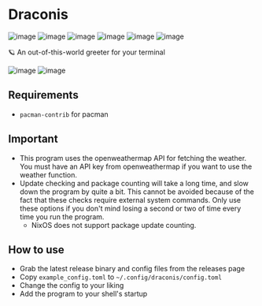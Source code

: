 # Draconis

![image](https://badgen.net/github/release/marsupialgutz/draconis)
![image](https://badgen.net/crates/v/draconis)
![image](https://badgen.net/github/stars/marsupialgutz/draconis)
![image](https://badgen.net/github/commits/marsupialgutz/draconis/main)
![image](https://badgen.net/github/open-prs/marsupialgutz/draconis)
![image](https://badgen.net/github/contributors/marsupialgutz/draconis)


🪐 An out-of-this-world greeter for your terminal

![image](https://user-images.githubusercontent.com/33522919/170403598-a04f7859-6130-4887-b291-77ef957a3034.png)
![image](https://user-images.githubusercontent.com/33522919/170403547-eb078215-10b7-4c77-8cad-fde0b011946f.png)

## Requirements

- `pacman-contrib` for pacman

## Important

- This program uses the openweathermap API for fetching the weather. You must have an API key from openweathermap if you want to use the weather function.
- Update checking and package counting will take a long time, and slow down the program by quite a bit. This cannot be avoided because of the fact that these checks require external system commands. Only use these options if you don't mind losing a second or two of time every time you run the program.
  - NixOS does not support package update counting.

## How to use

- Grab the latest release binary and config files from the releases page
- Copy `example_config.toml` to `~/.config/draconis/config.toml`
- Change the config to your liking
- Add the program to your shell's startup
